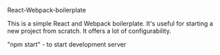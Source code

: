 React-Webpack-boilerplate

This is a simple React and Webpack boilerplate.
It's useful for starting a new project from scratch.
It offers a lot of configurability.

"npm start" - to start development server
